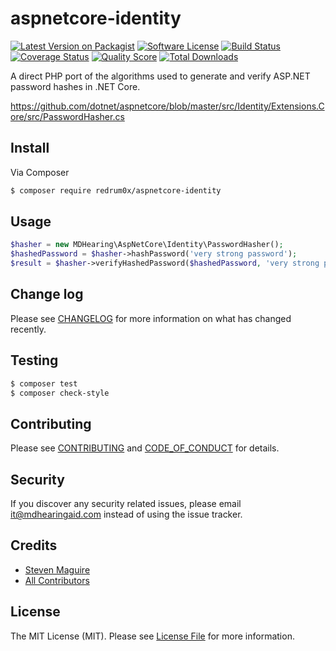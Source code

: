 # aspnetcore-identity

[![Latest Version on Packagist][ico-version]][link-packagist]
[![Software License][ico-license]](LICENSE.md)
[![Build Status][ico-travis]][link-travis]
[![Coverage Status][ico-scrutinizer]][link-scrutinizer]
[![Quality Score][ico-code-quality]][link-code-quality]
[![Total Downloads][ico-downloads]][link-downloads]

A direct PHP port of the algorithms used to generate and verify ASP.NET password hashes in .NET Core.

https://github.com/dotnet/aspnetcore/blob/master/src/Identity/Extensions.Core/src/PasswordHasher.cs

## Install

Via Composer

``` bash
$ composer require redrum0x/aspnetcore-identity
```

## Usage

``` php
$hasher = new MDHearing\AspNetCore\Identity\PasswordHasher();
$hashedPassword = $hasher->hashPassword('very strong password');
$result = $hasher->verifyHashedPassword($hashedPassword, 'very strong password');
```

## Change log

Please see [CHANGELOG](CHANGELOG.md) for more information on what has changed recently.

## Testing

``` bash
$ composer test
$ composer check-style
```

## Contributing

Please see [CONTRIBUTING](CONTRIBUTING.md) and [CODE_OF_CONDUCT](CODE_OF_CONDUCT.md) for details.

## Security

If you discover any security related issues, please email it@mdhearingaid.com instead of using the issue tracker.

## Credits

- [Steven Maguire][link-author]
- [All Contributors][link-contributors]

## License

The MIT License (MIT). Please see [License File](LICENSE.md) for more information.

[ico-version]: https://img.shields.io/packagist/v/mdhearing/aspnetcore-identity.svg?style=flat-square
[ico-license]: https://img.shields.io/badge/license-MIT-brightgreen.svg?style=flat-square
[ico-travis]: https://img.shields.io/travis/MDHearingAid/aspnetcore-identity-php/master.svg?style=flat-square
[ico-scrutinizer]: https://img.shields.io/scrutinizer/coverage/g/MDHearingAid/aspnetcore-identity-php.svg?style=flat-square
[ico-code-quality]: https://img.shields.io/scrutinizer/g/MDHearingAid/aspnetcore-identity-php.svg?style=flat-square
[ico-downloads]: https://img.shields.io/packagist/dt/mdhearing/aspnetcore-identity.svg?style=flat-square

[link-packagist]: https://packagist.org/packages/mdhearing/aspnetcore-identity
[link-travis]: https://travis-ci.org/MDHearingAid/aspnetcore-identity-php
[link-scrutinizer]: https://scrutinizer-ci.com/g/MDHearingAid/aspnetcore-identity-php/code-structure
[link-code-quality]: https://scrutinizer-ci.com/g/MDHearingAid/aspnetcore-identity-php
[link-downloads]: https://packagist.org/packages/mdhearing/aspnetcore-identity
[link-author]: https://github.com/stevenmaguire
[link-contributors]: ../../contributors
